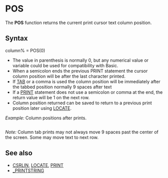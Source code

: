 # POS

The **POS** function returns the current print cursor text column position.

  

## Syntax

column% = POS(0)
  

* The value in parenthesis is normally 0, but any numerical value or variable could be used for compatibility with Basic.
* When a semicolon ends the previous PRINT statement the cursor column position will be after the last character printed.
* If [TAB](TAB.md) or a comma is used the column position will be immediately after the tabbed position normally 9 spaces after text
* If a [PRINT](PRINT.md) statement does not use a semicolon or comma at the end, the return value will be 1 on the next row.
* Column position returned can be saved to return to a previous print position later using [LOCATE](LOCATE.md).

  

*Example:* Column positions after prints.

``` [PRINT](PRINT.md) POS(0) 'column position always starts on 1 at top of new or after [CLS](CLS.md) [PRINT](PRINT.md) "hello"; 'column position is 6 on same row immediately after text [PRINT](PRINT.md) POS(0) [PRINT](PRINT.md) 'start new row [PRINT](PRINT.md) "hello", 'column position is 15 on same row (normally tabs 9 spaces) [PRINT](PRINT.md) POS(0) [PRINT](PRINT.md) 'start new row [PRINT](PRINT.md) [PRINT](PRINT.md) POS(0) ' column position is 1 on next row  
```

*Note:* Column tab prints may not always move 9 spaces past the center of the screen. Some may move text to next row.

  

## See also

* [CSRLIN](CSRLIN.md), [LOCATE](LOCATE.md), [PRINT](PRINT.md)
* [_PRINTSTRING](_PRINTSTRING.md)

  
